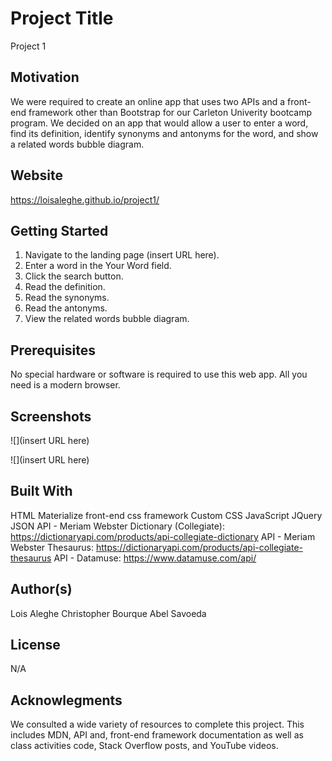 # Project Title
Project 1


## Motivation

We were required to create an online app that uses two APIs and a front-end framework other than Bootstrap for our Carleton Univerity bootcamp program.  We decided on an app that would allow a user to enter a word, find its definition, identify synonyms and antonyms for the word, and show a related words bubble diagram.


## Website

https://loisaleghe.github.io/project1/


## Getting Started

1. Navigate to the landing page (insert URL here).
2. Enter a word in the Your Word field.
3. Click the search button.
4. Read the definition.
5. Read the synonyms.  <!-- As a stretch goal (beyond MVP)... If there is a word you would like to search, click on that word  -->
6. Read the antonyms.  <!-- As a stretch goal (beyond MVP)... If there is a word you would like to search, click on that word  -->
7. View the related words bubble diagram.    <!-- As a stretch goal (beyond MVP)... If there is a word you would like to search, click on that word  -->



## Prerequisites

No special hardware or software is required to use this web app.  All you need is a modern browser.


## Screenshots

![](insert URL here)

![](insert URL here)


## Built With

HTML
Materialize front-end css framework
Custom CSS
JavaScript
JQuery
JSON
API - Meriam Webster Dictionary (Collegiate): https://dictionaryapi.com/products/api-collegiate-dictionary
API - Meriam Webster Thesaurus: https://dictionaryapi.com/products/api-collegiate-thesaurus
API - Datamuse: https://www.datamuse.com/api/


## Author(s)

Lois Aleghe
Christopher Bourque
Abel Savoeda


## License

N/A


## Acknowlegments

We consulted a wide variety of resources to complete this project.  This includes MDN, API and, front-end framework documentation as well as class activities code, Stack Overflow posts, and YouTube videos.
